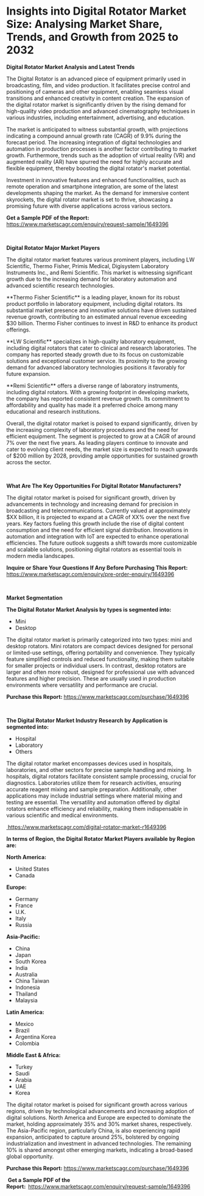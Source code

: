 <p><h1>Insights into Digital Rotator Market Size: Analysing Market Share, Trends, and Growth from 2025 to 2032</h1></p><p><strong>Digital Rotator Market Analysis and Latest Trends</strong></p>
<p><p>The Digital Rotator is an advanced piece of equipment primarily used in broadcasting, film, and video production. It facilitates precise control and positioning of cameras and other equipment, enabling seamless visual transitions and enhanced creativity in content creation. The expansion of the digital rotator market is significantly driven by the rising demand for high-quality video production and advanced cinematography techniques in various industries, including entertainment, advertising, and education.</p><p>The market is anticipated to witness substantial growth, with projections indicating a compound annual growth rate (CAGR) of 9.9% during the forecast period. The increasing integration of digital technologies and automation in production processes is another factor contributing to market growth. Furthermore, trends such as the adoption of virtual reality (VR) and augmented reality (AR) have spurred the need for highly accurate and flexible equipment, thereby boosting the digital rotator's market potential.</p><p>Investment in innovative features and enhanced functionalities, such as remote operation and smartphone integration, are some of the latest developments shaping the market. As the demand for immersive content skyrockets, the digital rotator market is set to thrive, showcasing a promising future with diverse applications across various sectors.</p></p>
<p><strong>Get a Sample PDF of the Report:&nbsp;</strong> <a href="https://www.marketscagr.com/enquiry/request-sample/1649396?utm_campaign=3495&utm_medium=2&utm_source=Github&utm_content=ia&utm_term=13042025&utm_id=digital-rotator">https://www.marketscagr.com/enquiry/request-sample/1649396</a></p>
<p>&nbsp;</p>
<p><strong>Digital Rotator Major Market Players</strong></p>
<p><p>The digital rotator market features various prominent players, including LW Scientific, Thermo Fisher, Primis Medical, Digisystem Laboratory Instruments Inc., and Remi Scientific. This market is witnessing significant growth due to the increasing demand for laboratory automation and advanced scientific research technologies.</p><p>**Thermo Fisher Scientific** is a leading player, known for its robust product portfolio in laboratory equipment, including digital rotators. Its substantial market presence and innovative solutions have driven sustained revenue growth, contributing to an estimated annual revenue exceeding $30 billion. Thermo Fisher continues to invest in R&D to enhance its product offerings.</p><p>**LW Scientific** specializes in high-quality laboratory equipment, including digital rotators that cater to clinical and research laboratories. The company has reported steady growth due to its focus on customizable solutions and exceptional customer service. Its proximity to the growing demand for advanced laboratory technologies positions it favorably for future expansion.</p><p>**Remi Scientific** offers a diverse range of laboratory instruments, including digital rotators. With a growing footprint in developing markets, the company has reported consistent revenue growth. Its commitment to affordability and quality has made it a preferred choice among many educational and research institutions.</p><p>Overall, the digital rotator market is poised to expand significantly, driven by the increasing complexity of laboratory procedures and the need for efficient equipment. The segment is projected to grow at a CAGR of around 7% over the next five years. As leading players continue to innovate and cater to evolving client needs, the market size is expected to reach upwards of $200 million by 2028, providing ample opportunities for sustained growth across the sector.</p></p>
<p>&nbsp;</p>
<p><strong>What Are The Key Opportunities For Digital Rotator Manufacturers?</strong></p>
<p><p>The digital rotator market is poised for significant growth, driven by advancements in technology and increasing demand for precision in broadcasting and telecommunications. Currently valued at approximately $XX billion, it is projected to expand at a CAGR of XX% over the next five years. Key factors fueling this growth include the rise of digital content consumption and the need for efficient signal distribution. Innovations in automation and integration with IoT are expected to enhance operational efficiencies. The future outlook suggests a shift towards more customizable and scalable solutions, positioning digital rotators as essential tools in modern media landscapes.</p></p>
<p><strong>Inquire or Share Your Questions If Any Before Purchasing This Report:</strong> <a href="https://www.marketscagr.com/enquiry/pre-order-enquiry/1649396?utm_campaign=3495&utm_medium=2&utm_source=Github&utm_content=ia&utm_term=13042025&utm_id=digital-rotator">https://www.marketscagr.com/enquiry/pre-order-enquiry/1649396</a></p>
<p>&nbsp;</p>
<p><strong>Market Segmentation</strong></p>
<p><strong>The Digital Rotator Market Analysis by types is segmented into:</strong></p>
<p><ul><li>Mini</li><li>Desktop</li></ul></p>
<p><p>The digital rotator market is primarily categorized into two types: mini and desktop rotators. Mini rotators are compact devices designed for personal or limited-use settings, offering portability and convenience. They typically feature simplified controls and reduced functionality, making them suitable for smaller projects or individual users. In contrast, desktop rotators are larger and often more robust, designed for professional use with advanced features and higher precision. These are usually used in production environments where versatility and performance are crucial.</p></p>
<p><strong>Purchase this Report:&nbsp;</strong><a href="https://www.marketscagr.com/purchase/1649396?utm_campaign=3495&utm_medium=2&utm_source=Github&utm_content=ia&utm_term=13042025&utm_id=digital-rotator">https://www.marketscagr.com/purchase/1649396</a></p>
<p>&nbsp;</p>
<p><strong>The Digital Rotator Market Industry Research by Application is segmented into:</strong></p>
<p><ul><li>Hospital</li><li>Laboratory</li><li>Others</li></ul></p>
<p><p>The digital rotator market encompasses devices used in hospitals, laboratories, and other sectors for precise sample handling and mixing. In hospitals, digital rotators facilitate consistent sample processing, crucial for diagnostics. Laboratories utilize them for research activities, ensuring accurate reagent mixing and sample preparation. Additionally, other applications may include industrial settings where material mixing and testing are essential. The versatility and automation offered by digital rotators enhance efficiency and reliability, making them indispensable in various scientific and medical environments.</p></p>
<p><a href="https://www.marketscagr.com/digital-rotator-market-r1649396?utm_campaign=3495&utm_medium=2&utm_source=Github&utm_content=ia&utm_term=13042025&utm_id=digital-rotator">&nbsp;https://www.marketscagr.com/digital-rotator-market-r1649396</a></p>
<p><strong>In terms of Region, the Digital Rotator Market Players available by Region are:</strong></p>
<p>
    <p> <strong> North America: </strong>
        <ul>
            <li>United States</li>
            <li>Canada</li>
        </ul>
        </p> 
    <p> <strong> Europe: </strong>
        <ul>
            <li>Germany</li>
            <li>France</li>
            <li>U.K.</li>
            <li>Italy</li>
            <li>Russia</li>
        </ul>
        </p> 
    <p> <strong> Asia-Pacific: </strong>
        <ul>
            <li>China</li>
            <li>Japan</li>
            <li>South Korea</li>
            <li>India</li>
            <li>Australia</li>
            <li>China Taiwan</li>
            <li>Indonesia</li>
            <li>Thailand</li>
            <li>Malaysia</li>
        </ul>
        </p> 
    <p> <strong> Latin America: </strong>
        <ul>
            <li>Mexico</li>
            <li>Brazil</li>
            <li>Argentina Korea</li>
            <li>Colombia</li>
        </ul>
        </p> 
    <p> <strong> Middle East & Africa: </strong>
        <ul>
            <li>Turkey</li>
            <li>Saudi</li>
            <li>Arabia</li>
            <li>UAE</li>
            <li>Korea</li>
        </ul>
    </p>
    </p>
<p><p>The digital rotator market is poised for significant growth across various regions, driven by technological advancements and increasing adoption of digital solutions. North America and Europe are expected to dominate the market, holding approximately 35% and 30% market shares, respectively. The Asia-Pacific region, particularly China, is also experiencing rapid expansion, anticipated to capture around 25%, bolstered by ongoing industrialization and investment in advanced technologies. The remaining 10% is shared amongst other emerging markets, indicating a broad-based global opportunity.</p></p>
<p><strong>Purchase this Report: </strong><a href="https://www.marketscagr.com/purchase/1649396?utm_campaign=3495&utm_medium=2&utm_source=Github&utm_content=ia&utm_term=13042025&utm_id=digital-rotator">https://www.marketscagr.com/purchase/1649396</a></p>
<p>&nbsp;<strong>Get a Sample PDF of the Report:&nbsp;&nbsp;</strong><a href="https://www.marketscagr.com/enquiry/request-sample/1649396?utm_campaign=3495&utm_medium=2&utm_source=Github&utm_content=ia&utm_term=13042025&utm_id=digital-rotator">https://www.marketscagr.com/enquiry/request-sample/1649396</a></p>
<p><strong></strong></p>
<p><p></p><p></p><p></p></p>
